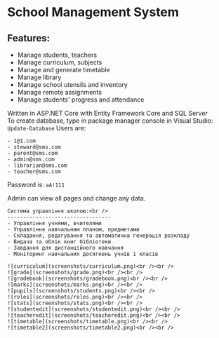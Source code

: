 ﻿School Management System<br />
==============================
Features:<br />
---------------
- Manage students, teachers
- Manage curriculum, subjects
- Manage and generate timetable
- Manage library
- Manage school utensils and inventory
- Manage remote assignments
- Manage students' progress and attendance

Written in ASP.NET Core with Entity Framework Core and SQL Server<br />
To create database, type in package manager console in Visual Studio:
`Update-Database`
Users are:
```
- 1@1.com
- steward@sms.com
- parent@sms.com
- admin@sms.com
- librarian@sms.com
- teacher@sms.com
```
Password is: `aA!111`

Admin can view all pages and change any data.
````
Система управління школою:<br />
---------------------------------
- Управління учнями, вчителями
- Управління навчальним планом, предметами
- Складання, редагування та автоматична генерація розкладу
- Видача та облік книг бібліотеки
- Завдання для дистанційного навчання
- Моніторинг навчальних досягнень учнів і класів

![curriculum](screenshots/curriculum.png)<br /><br />
![grade](screenshots/grade.png)<br /><br />
![gradebook](screenshots/gradebook.png)<br /><br />
![marks](screenshots/marks.png)<br /><br />
![pupils](screenshots/students.png)<br /><br />
![roles](screenshots/roles.png)<br /><br />
![stats](screenshots/stats.png)<br /><br />
![studentedit](screenshots/studentedit.png)<br /><br />
![teacheredit](screenshots/teacheredit.png)<br /><br />
![timetable](screenshots/timetable.png)<br /><br />
![timetable2](screenshots/timetable2.png)<br /><br />